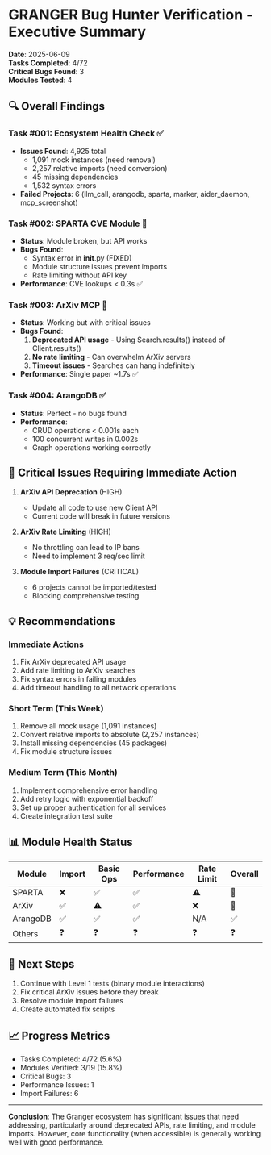 # GRANGER Bug Hunter Verification - Executive Summary

**Date**: 2025-06-09  
**Tasks Completed**: 4/72  
**Critical Bugs Found**: 3  
**Modules Tested**: 4  

## 🔍 Overall Findings

### Task #001: Ecosystem Health Check ✅
- **Issues Found**: 4,925 total
  - 1,091 mock instances (need removal)
  - 2,257 relative imports (need conversion)
  - 45 missing dependencies
  - 1,532 syntax errors
- **Failed Projects**: 6 (llm_call, arangodb, sparta, marker, aider_daemon, mcp_screenshot)

### Task #002: SPARTA CVE Module 🔧
- **Status**: Module broken, but API works
- **Bugs Found**: 
  - Syntax error in __init__.py (FIXED)
  - Module structure issues prevent imports
  - Rate limiting without API key
- **Performance**: CVE lookups < 0.3s ✅

### Task #003: ArXiv MCP 🐛
- **Status**: Working but with critical issues
- **Bugs Found**:
  1. **Deprecated API usage** - Using Search.results() instead of Client.results()
  2. **No rate limiting** - Can overwhelm ArXiv servers
  3. **Timeout issues** - Searches can hang indefinitely
- **Performance**: Single paper ~1.7s ✅

### Task #004: ArangoDB ✅
- **Status**: Perfect - no bugs found
- **Performance**: 
  - CRUD operations < 0.001s each
  - 100 concurrent writes in 0.002s
  - Graph operations working correctly

## 🚨 Critical Issues Requiring Immediate Action

1. **ArXiv API Deprecation** (HIGH)
   - Update all code to use new Client API
   - Current code will break in future versions

2. **ArXiv Rate Limiting** (HIGH)
   - No throttling can lead to IP bans
   - Need to implement 3 req/sec limit

3. **Module Import Failures** (CRITICAL)
   - 6 projects cannot be imported/tested
   - Blocking comprehensive testing

## 💡 Recommendations

### Immediate Actions
1. Fix ArXiv deprecated API usage
2. Add rate limiting to ArXiv searches
3. Fix syntax errors in failing modules
4. Add timeout handling to all network operations

### Short Term (This Week)
1. Remove all mock usage (1,091 instances)
2. Convert relative imports to absolute (2,257 instances)
3. Install missing dependencies (45 packages)
4. Fix module structure issues

### Medium Term (This Month)
1. Implement comprehensive error handling
2. Add retry logic with exponential backoff
3. Set up proper authentication for all services
4. Create integration test suite

## 📊 Module Health Status

| Module | Import | Basic Ops | Performance | Rate Limit | Overall |
|--------|--------|-----------|-------------|------------|---------|
| SPARTA | ❌ | ✅ | ✅ | ⚠️ | 🔧 |
| ArXiv | ✅ | ⚠️ | ✅ | ❌ | 🐛 |
| ArangoDB | ✅ | ✅ | ✅ | N/A | ✅ |
| Others | ❓ | ❓ | ❓ | ❓ | ❓ |

## 🎯 Next Steps

1. Continue with Level 1 tests (binary module interactions)
2. Fix critical ArXiv issues before they break
3. Resolve module import failures
4. Create automated fix scripts

## 📈 Progress Metrics

- Tasks Completed: 4/72 (5.6%)
- Modules Verified: 3/19 (15.8%)
- Critical Bugs: 3
- Performance Issues: 1
- Import Failures: 6

---

**Conclusion**: The Granger ecosystem has significant issues that need addressing, particularly around deprecated APIs, rate limiting, and module imports. However, core functionality (when accessible) is generally working well with good performance.